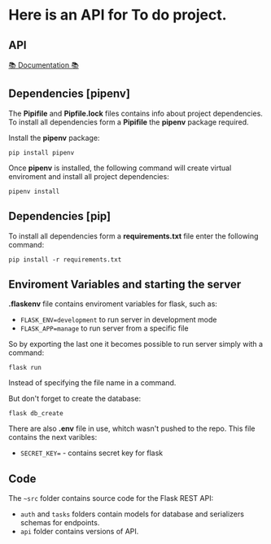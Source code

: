<h1>Here is an API for To do project.</h1></p></p>


## API

[📚 Documentation 📚](https://documenter.getpostman.com/view/22115905/UzdzTk6e)


## Dependencies [pipenv]

The __Pipifile__ and __Pipfile.lock__ files contains info about project dependencies.
To install all dependencies form a __Pipifile__ the __pipenv__ package required.

Install the __pipenv__ package:
```
pip install pipenv
```

Once __pipenv__ is installed, 
the following command will create virtual enviroment and install all project dependencies:
```
pipenv install
```


## Dependencies [pip]

To install all dependencies form a __requirements.txt__ file enter the following command:
```
pip install -r requirements.txt
```


## Enviroment Variables and starting the server

__.flaskenv__ file contains enviroment variables for flask, such as:
* `FLASK_ENV=development` to run server in development mode 
* `FLASK_APP=manage` to run server from a specific file

So by exporting the last one it becomes possible to run server simply with a command:
```
flask run
```
Instead of specifying the file name in a command.

But don't forget to create the database:
```
flask db_create
```


There are also __.env__ file in use, whitch wasn't pushed to the repo.
This file contains the next varibles:
* `SECRET_KEY=` - contains secret key for flask


## Code

The `~src` folder contains source code for the Flask REST API:
* `auth` and `tasks` folders contain models for database and serializers schemas for endpoints.
* `api` folder contains versions of API.

